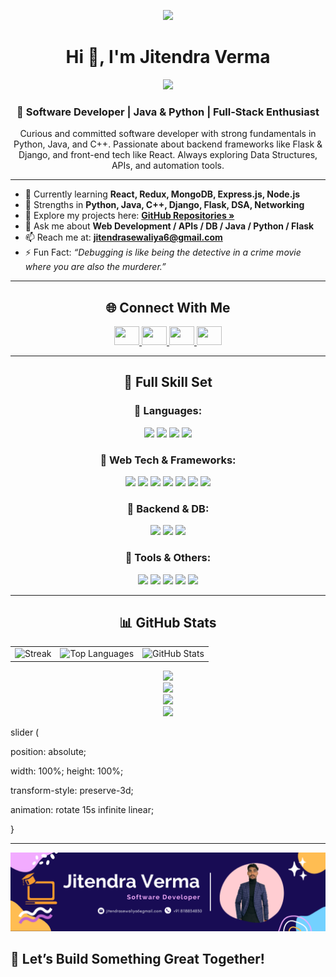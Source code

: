 <div align="center">

<p>
  <img src="https://cdn.dribbble.com/users/1162077/screenshots/3848914/programmer.gif" width="300" />
</p>

<h1>Hi 👋, I'm Jitendra Verma</h1>

<p>
 <img src="https://readme-typing-svg.herokuapp.com/?lines=Software+Developer+%7C+Python+%7C+Java+%7C+Flask+%7C+Django;C%2B%2B+%7C+DSA+Lover+%7C+Web+Developer;Problem+Solver+%7C+Quick+Learner;&center=true&color=cyan" />
</p>

<h3>🚀 Software Developer | Java & Python | Full-Stack Enthusiast</h3>

<p>
Curious and committed software developer with strong fundamentals in Python, Java, and C++. Passionate about backend frameworks like Flask & Django, and front-end tech like React. Always exploring Data Structures, APIs, and automation tools.  
</p>

---

<div align="left">

- 🌱 Currently learning **React, Redux, MongoDB, Express.js, Node.js**
- 🧠 Strengths in **Python, Java, C++, Django, Flask, DSA, Networking**
- 📂 Explore my projects here: [**GitHub Repositories »**](https://github.com/jitendravermaer?tab=repositories)
- 💬 Ask me about **Web Development / APIs / DB / Java / Python / Flask**
- 📫 Reach me at: [**jitendrasewaliya6@gmail.com**](mailto:jitendrasewaliya6@gmail.com)
- ⚡ Fun Fact: *“Debugging is like being the detective in a crime movie where you are also the murderer.”*

</div>


---

## 🌐 Connect With Me

<p>
  <a href="https://www.linkedin.com/in/jitendra-verma-a6606923b/" target="blank">
    <img src="https://raw.githubusercontent.com/rahuldkjain/github-profile-readme-generator/master/src/images/icons/Social/linked-in-alt.svg" height="30" width="40" />
  </a>
  <a href="mailto:jitendrasewaliya6@gmail.com" target="blank">
    <img src="https://upload.wikimedia.org/wikipedia/commons/4/4e/Gmail_Icon.png" height="30" width="40" />
  </a> 
  <a href="https://github.com/jitendravermaer" target="blank">
    <img src="https://raw.githubusercontent.com/rahuldkjain/github-profile-readme-generator/master/src/images/icons/Social/github.svg" height="30" width="40" />
  </a>
  <a href="https://www.instagram.com/jitendrasewaliya_verified/" target="blank">
    <img src="https://raw.githubusercontent.com/rahuldkjain/github-profile-readme-generator/master/src/images/icons/Social/instagram.svg" height="30" width="40" />
  </a>
</p>

---

## 🧠 Full Skill Set

### 🔷 Languages:
<img src="https://img.shields.io/badge/C-A8B9CC?style=for-the-badge&logo=c&logoColor=black" />
<img src="https://img.shields.io/badge/C++-00599C?style=for-the-badge&logo=cplusplus&logoColor=white" />
<img src="https://img.shields.io/badge/Python-3776AB?style=for-the-badge&logo=python&logoColor=white" />
<img src="https://img.shields.io/badge/Java-007396?style=for-the-badge&logo=java&logoColor=white" />

### 🔷 Web Tech & Frameworks:
<img src="https://img.shields.io/badge/HTML-E34F26?style=for-the-badge&logo=html5&logoColor=white" />
<img src="https://img.shields.io/badge/CSS3-1572B6?style=for-the-badge&logo=css3&logoColor=white" />
<img src="https://img.shields.io/badge/JavaScript-F7DF1E?style=for-the-badge&logo=javascript&logoColor=black" />
<img src="https://img.shields.io/badge/React-61DAFB?style=for-the-badge&logo=react&logoColor=black" />
<img src="https://img.shields.io/badge/Redux-764ABC?style=for-the-badge&logo=redux&logoColor=white" />
<img src="https://img.shields.io/badge/TailwindCSS-06B6D4?style=for-the-badge&logo=tailwindcss&logoColor=white" />
<img src="https://img.shields.io/badge/Chakra_UI-319795?style=for-the-badge&logo=chakraui&logoColor=white" />

### 🔷 Backend & DB:
<img src="https://img.shields.io/badge/Flask-000000?style=for-the-badge&logo=flask&logoColor=white" />
<img src="https://img.shields.io/badge/Django-092E20?style=for-the-badge&logo=django&logoColor=white" />
<img src="https://img.shields.io/badge/MySQL-4479A1?style=for-the-badge&logo=mysql&logoColor=white" />

### 🔷 Tools & Others:
<img src="https://img.shields.io/badge/Git-F05032?style=for-the-badge&logo=git&logoColor=white" />
<img src="https://img.shields.io/badge/GitHub-181717?style=for-the-badge&logo=github&logoColor=white" />
<img src="https://img.shields.io/badge/Postman-FF6C37?style=for-the-badge&logo=postman&logoColor=white" />
<img src="https://img.shields.io/badge/Linux-FCC624?style=for-the-badge&logo=linux&logoColor=black" />
<img src="https://img.shields.io/badge/Canva-00C4CC?style=for-the-badge&logo=canva&logoColor=white" />

---

## 📊 GitHub Stats

<table>
  <tr>
    <td>
      <img title="🔥 GitHub Streak" alt="Streak"
        src="https://github-readme-streak-stats.herokuapp.com/?user=jitendravermaer&theme=black-ice&hide_border=true&stroke=0000&background=0D1117"
        width="450" />
    </td>
    <td>
      <img alt="Top Languages"
        src="https://github-readme-stats.vercel.app/api/top-langs/?username=jitendravermaer&layout=compact&theme=github_dark&hide_border=true"
        width="500" />
    </td>
    <td>
      <img alt="GitHub Stats"
        src="https://github-readme-stats.vercel.app/api?username=jitendravermaer&show_icons=true&theme=dark&hide_border=true"
        width="500" />
    </td>
  </tr>
</table>

<div class="slider">

<div class="slide">

<img src="1.jpg">

</div>

<div class="slide">

<img src="2.jpg">

</div>

<div class="slide">

<img src="3.jpg">

</div>

<div class="slide">

<img src="4.jpg">

</div>

</div>

</div>



slider (

position: absolute;

width: 100%; height: 100%;

transform-style: preserve-3d;

animation: rotate 15s infinite linear;

}

---
<img src="Jitendra_Verma.png"/>
<br>
<h2>🚀 Let’s Build Something Great Together!</h2>

</div>
